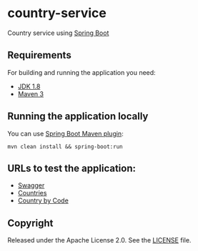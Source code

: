 # country-service

Country service using [Spring Boot](http://projects.spring.io/spring-boot/)

## Requirements

For building and running the application you need:

- [JDK 1.8](http://www.oracle.com/technetwork/java/javase/downloads/jdk8-downloads-2133151.html)
- [Maven 3](https://maven.apache.org)

## Running the application locally

You can use [Spring Boot Maven plugin](https://docs.spring.io/spring-boot/docs/current/reference/html/build-tool-plugins-maven-plugin.html):

```shell
mvn clean install && spring-boot:run
```

## URLs to test the application:
- [Swagger](http://localhost:8080/swagger-ui.html)
- [Countries](http://localhost:8080/countries)
- [Country by Code](http://localhost:8080/countries/FIN)

## Copyright

Released under the Apache License 2.0. See the [LICENSE](https://github.com/codecentric/springboot-sample-app/blob/master/LICENSE) file.
